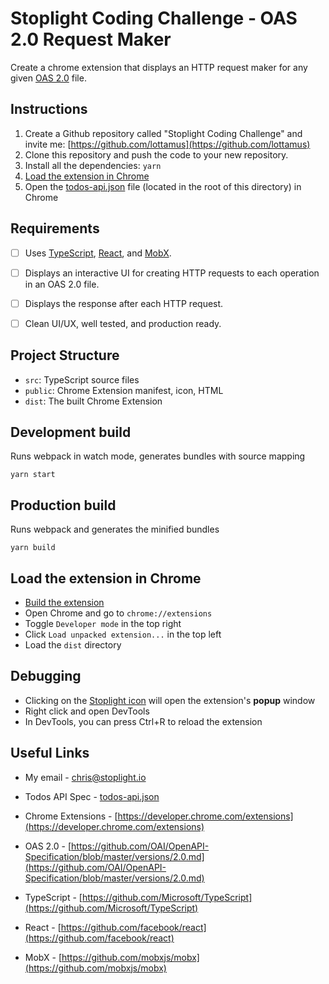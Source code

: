 # Stoplight Coding Challenge - OAS 2.0 Request Maker

Create a chrome extension that displays an HTTP request maker for any given [OAS 2.0](https://github.com/OAI/OpenAPI-Specification/blob/master/versions/2.0.md) file.

## Instructions

1. Create a Github repository called "Stoplight Coding Challenge" and invite me: [https://github.com/lottamus](https://github.com/lottamus)
2. Clone this repository and push the code to your new repository.
3. Install all the dependencies: `yarn`
4. [Load the extension in Chrome](#load-the-extension-in-chrome)
5. Open the [todos-api.json](./todos-api.json) file (located in the root of this directory) in Chrome

## Requirements

- [ ] Uses [TypeScript](https://github.com/Microsoft/TypeScript), [React](https://github.com/facebook/react), and [MobX](https://github.com/mobxjs/mobx).

- [ ] Displays an interactive UI for creating HTTP requests to each operation in an OAS 2.0 file.

- [ ] Displays the response after each HTTP request.

- [ ] Clean UI/UX, well tested, and production ready.

## Project Structure
* `src`: TypeScript source files
* `public`: Chrome Extension manifest, icon, HTML
* `dist`: The built Chrome Extension

## Development build
Runs webpack in watch mode, generates bundles with source mapping
```
yarn start
```

## Production build
Runs webpack and generates the minified bundles
```
yarn build
```

## Load the extension in Chrome
* [Build the extension](#development-build)
* Open Chrome and go to `chrome://extensions`
* Toggle `Developer mode` in the top right
* Click `Load unpacked extension...` in the top left
* Load the `dist` directory

## Debugging
* Clicking on the [Stoplight icon](./public/icon.png) will open the extension's **popup** window
* Right click and open DevTools
* In DevTools, you can press Ctrl+R to reload the extension

## Useful Links

* My email - [chris@stoplight.io](mailto:chris@stoplight.io)

* Todos API Spec - [todos-api.json](./todos-api.json)

* Chrome Extensions - [https://developer.chrome.com/extensions](https://developer.chrome.com/extensions)

* OAS 2.0 - [https://github.com/OAI/OpenAPI-Specification/blob/master/versions/2.0.md](https://github.com/OAI/OpenAPI-Specification/blob/master/versions/2.0.md)

* TypeScript - [https://github.com/Microsoft/TypeScript](https://github.com/Microsoft/TypeScript)

* React - [https://github.com/facebook/react](https://github.com/facebook/react)

* MobX - [https://github.com/mobxjs/mobx](https://github.com/mobxjs/mobx)
